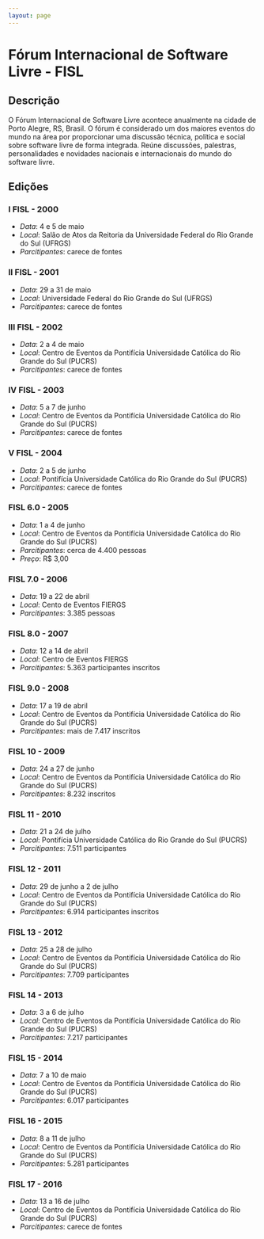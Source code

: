```yaml
---
layout: page
---
```

# Fórum Internacional de Software Livre - FISL

## Descrição

O Fórum Internacional de Software Livre acontece anualmente na cidade de Porto
Alegre, RS, Brasil. O fórum é considerado um dos maiores eventos do mundo na
área por proporcionar uma discussão técnica, política e social sobre software
livre de forma integrada. Reúne discussões, palestras, personalidades e
novidades nacionais e internacionais do mundo do software livre.

## Edições

### I FISL - 2000
- *Data*: 4 e 5 de maio
- *Local*: Salão de Atos da Reitoria da Universidade Federal do Rio Grande do Sul (UFRGS)
- *Parcitipantes*: carece de fontes

### II FISL - 2001
- *Data*: 29 a 31 de maio
- *Local*: Universidade Federal do Rio Grande do Sul (UFRGS)
- *Parcitipantes*: carece de fontes

### III FISL - 2002
- *Data*: 2 a 4 de maio
- *Local*: Centro de Eventos da Pontifícia Universidade Católica do Rio Grande do Sul (PUCRS)
- *Parcitipantes*: carece de fontes

### IV FISL - 2003
- *Data*: 5 a 7 de junho
- *Local*: Centro de Eventos da Pontifícia Universidade Católica do Rio Grande do Sul (PUCRS)
- *Parcitipantes*: carece de fontes

### V FISL - 2004
- *Data*: 2 a 5 de junho
- *Local*: Pontifícia Universidade Católica do Rio Grande do Sul (PUCRS)
- *Parcitipantes*: carece de fontes

### FISL 6.0 - 2005
- *Data*: 1 a 4 de junho
- *Local*: Centro de Eventos da Pontifícia Universidade Católica do Rio Grande do Sul (PUCRS)
- *Parcitipantes*: cerca de 4.400 pessoas
- *Preço*: R$ 3,00

### FISL 7.0 - 2006
- *Data*: 19 a 22 de abril
- *Local*: Cento de Eventos FIERGS
- *Parcitipantes*: 3.385 pessoas

### FISL 8.0 - 2007
- *Data*: 12 a 14 de abril
- *Local*: Centro de Eventos FIERGS
- *Parcitipantes*: 5.363 participantes inscritos

### FISL 9.0 - 2008
- *Data*: 17 a 19 de abril
- *Local*: Centro de Eventos da Pontifícia Universidade Católica do Rio Grande do Sul (PUCRS)
- *Parcitipantes*: mais de 7.417 inscritos

### FISL 10 - 2009
- *Data*: 24 a 27 de junho
- *Local*: Centro de Eventos da Pontifícia Universidade Católica do Rio Grande do Sul (PUCRS)
- *Parcitipantes*: 8.232 inscritos

### FISL 11 - 2010
- *Data*: 21 a 24 de julho
- *Local*: Pontifícia Universidade Católica do Rio Grande do Sul (PUCRS)
- *Parcitipantes*: 7.511 participantes

### FISL 12 - 2011
- *Data*: 29 de junho a 2 de julho
- *Local*: Centro de Eventos da Pontifícia Universidade Católica do Rio Grande do Sul (PUCRS)
- *Parcitipantes*: 6.914 participantes inscritos

### FISL 13 - 2012
- *Data*: 25 a 28 de julho
- *Local*: Centro de Eventos da Pontifícia Universidade Católica do Rio Grande do Sul (PUCRS)
- *Parcitipantes*: 7.709 participantes

### FISL 14 - 2013
- *Data*: 3 a 6 de julho
- *Local*: Centro de Eventos da Pontifícia Universidade Católica do Rio Grande do Sul (PUCRS)
- *Parcitipantes*: 7.217 participantes

### FISL 15 - 2014
- *Data*: 7 a 10 de maio
- *Local*: Centro de Eventos da Pontifícia Universidade Católica do Rio Grande do Sul (PUCRS)
- *Parcitipantes*: 6.017 participantes

### FISL 16 - 2015
- *Data*: 8 a 11 de julho
- *Local*: Centro de Eventos da Pontifícia Universidade Católica do Rio Grande do Sul (PUCRS)
- *Parcitipantes*: 5.281 participantes


### FISL 17 - 2016
- *Data*: 13 a 16 de julho
- *Local*: Centro de Eventos da Pontifícia Universidade Católica do Rio Grande do Sul (PUCRS)
- *Parcitipantes*: carece de fontes


<!---

  atencao: as datas e locais precisam ser revisados. obrigada.

-->
